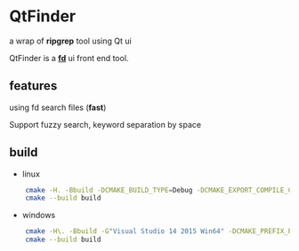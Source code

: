 # QtFinder
a wrap of **ripgrep** tool using Qt ui

QtFinder is a **[fd](https://github.com/BurntSushi/ripgrep)** ui front end tool.

## features
  using fd search files (**fast**)

  Support fuzzy search, keyword separation by space

## build

 * linux

```sh
    cmake -H. -Bbuild -DCMAKE_BUILD_TYPE=Debug -DCMAKE_EXPORT_COMPILE_COMMANDS=ON -DCMAKE_PREFIX_PATH=/opt/Qt5.11.1/5.11.1/gcc_64
    cmake --build build
```

 * windows
```sh
    cmake -H\. -Bbuild -G"Visual Studio 14 2015 Win64" -DCMAKE_PREFIX_PATH=C:/Qt/Qt5.9.0/5.9/msvc2015_x64
    cmake --build build
```

